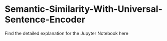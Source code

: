 # Semantic-Similarity-With-Universal-Sentence-Encoder
Find the detailed explanation for the Jupyter Notebook here  

